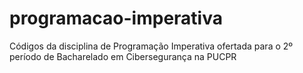 # programacao-imperativa
Códigos da disciplina de Programação Imperativa ofertada para o 2º período de Bacharelado em Cibersegurança na PUCPR
